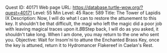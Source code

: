 Quest ID: 40171
Web page URL: https://database.turtle-wow.org/?quest=40171
Level: 55
Min Level: 45
Race: 589
Title: The Tower of Lapidis IX
Description: Now, I will do what I can to restore the attunement to this key. It shouldn't be that difficult, the magi who left the magic did a poor job with leaving magical traces upon it.$B$BStep back, I will do as you asked, it shouldn't take long. When I am done, you may return to the one who sent you.
Objective: Wait for Insom'ni to attune the Enchanted Brass Key, once the key is attuned, return it to Hydromancer Flakereef in Caelan's Rest.
